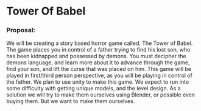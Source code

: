 # Tower Of Babel
### Proposal:
We will be creating a story based horror game called, The Tower of Babel. The game places you in control of a father trying to find his lost son, who has been kidnapped and possessed by demons. You must decipher the demons language, and learn more about it to advance through the game, find your son, and lift the curse that was placed on him.
	This game will be played in first/third person perspective, as you will be playing in control of the father. We plan to use unity to make this game. We expect to run into some difficulty with getting unique models, and the level design. As a solution we will try to make them ourselves using Blender, or possible even buying them. But we want to make them ourselves.